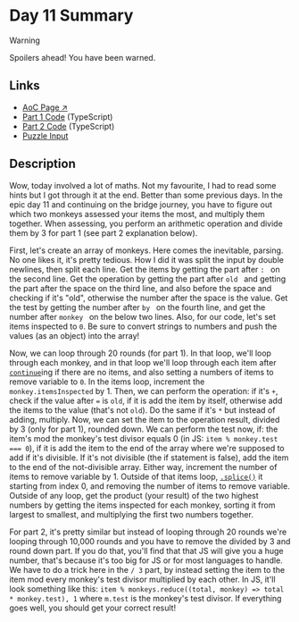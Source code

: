 # Day 11 Summary

> [!WARNING]
> Spoilers ahead! You have been warned.

## Links

- [AoC Page ↗︎](https://adventofcode.com/2022/day/11)
- [Part 1 Code](https://github.com/GodderE2D/advent-of-code/blob/main/results/2022/day-11/part-1.ts) (TypeScript)  
- [Part 2 Code](https://github.com/GodderE2D/advent-of-code/blob/main/results/2022/day-11/part-2.ts) (TypeScript)
- [Puzzle Input](https://github.com/GodderE2D/advent-of-code/blob/main/results/2022/day-11/input.txt)

## Description

Wow, today involved a lot of maths. Not my favourite, I had to read some hints but I got through it at the end. Better than some previous days. In the epic day 11 and continuing on the bridge journey, you have to figure out which two monkeys assessed your items the most, and multiply them together. When assessing, you perform an arithmetic operation and divide them by 3 for part 1 (see part 2 explanation below).

First, let's create an array of monkeys. Here comes the inevitable, parsing. No one likes it, it's pretty tedious. How I did it was split the input by double newlines, then split each line. Get the items by getting the part after `: ` on the second line. Get the operation by getting the part after `old ` and getting the part after the space on the third line, and also before the space and checking if it's "old", otherwise the number after the space is the value. Get the test by getting the number after `by ` on the fourth line, and get the number after `monkey ` on the below two lines. Also, for our code, let's set items inspected to `0`. Be sure to convert strings to numbers and push the values (as an object) into the array!

Now, we can loop through 20 rounds (for part 1). In that loop, we'll loop through each monkey, and in that loop we'll loop through each item after [`continue`](https://developer.mozilla.org/en-US/docs/Web/JavaScript/Reference/Statements/continue)ing if there are no items, and also setting a numbers of items to remove variable to `0`. In the items loop, increment the `monkey.itemsInspected` by 1. Then, we can perform the operation: if it's `+`, check if the value after `=` is `old`, if it is add the item by itself, otherwise add the items to the value (that's not `old`). Do the same if it's `*` but instead of adding, multiply. Now, we can set the item to the operation result, divided by 3 (only for part 1), rounded down. We can perform the test now, if: the item's mod the monkey's test divisor equals 0 (in JS: `item % monkey.test === 0`), if it is add the item to the end of the array where we're supposed to add if it's divisible. If it's not divisible (the if statement is false), add the item to the end of the not-divisible array. Either way, increment the number of items to remove variable by 1. Outside of that items loop, [`.splice()`](https://developer.mozilla.org/en-US/docs/Web/JavaScript/Reference/Global_Objects/Array/splice) it starting from index 0, and removing the number of items to remove variable. Outside of any loop, get the product (your result) of the two highest numbers by getting the items inspected for each monkey, sorting it from largest to smallest, and multiplying the first two numbers together.

For part 2, it's pretty similar but instead of looping through 20 rounds we're looping through 10,000 rounds and you have to remove the divided by 3 and round down part. If you do that, you'll find that that JS will give you a huge number, that's because it's too big for JS or for most languages to handle. We have to do a trick here in the `/ 3` part, by instead setting the item to the item mod every monkey's test divisor multiplied by each other. In JS, it'll look something like this: `item % monkeys.reduce((total, monkey) => total * monkey.test), 1` where `m.test` is the monkey's test divisor. If everything goes well, you should get your correct result!
